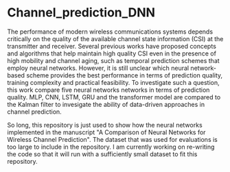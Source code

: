 # Channel_prediction_DNN
The performance of modern wireless communications systems depends critically on the quality of the available channel state information (CSI) at the transmitter and receiver. Several previous works have proposed concepts and algorithms that help maintain high quality CSI even in the presence of high mobility and channel aging, such as temporal prediction schemes that employ neural networks. However, it is still unclear which neural network-based scheme provides the best performance in terms of prediction quality, training complexity and practical feasibility. To investigate such a question, this work compare five neural networks networks in terms of prediction quality.
MLP, CNN, LSTM, GRU and the transformer model are compared to the Kalman filter to invesigate the ability of data-driven approaches in channel prediction. 

So long, this repository is just used to show how the neural networks implemented in the manuscript "A Comparison of Neural Networks for Wireless Channel Prediction". The dataset that was used for evaluations is too large to include in the repository. I am currently working on re-writing the code so that it will run with a sufficiently small dataset to fit this repository.
